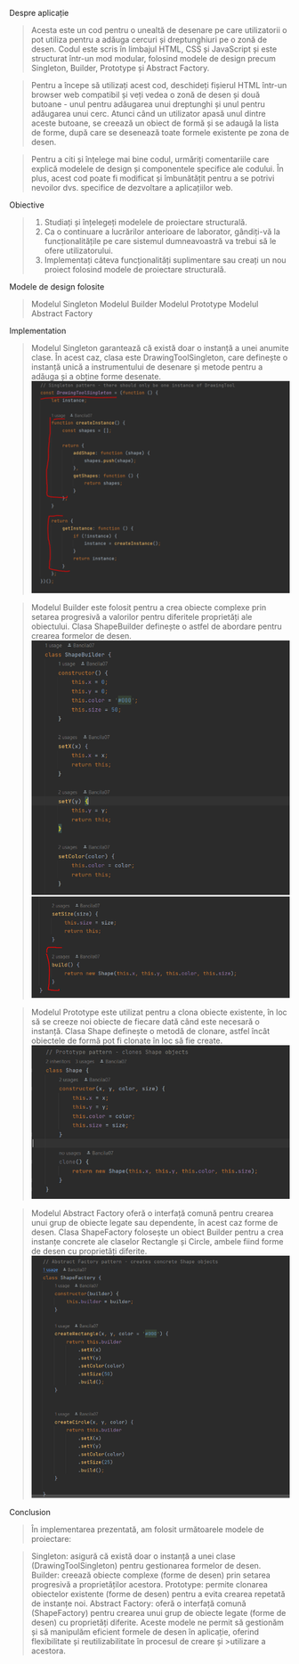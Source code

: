 Despre aplicație

>Acesta este un cod pentru o unealtă de desenare pe care utilizatorii o pot utiliza pentru a adăuga cercuri și dreptunghiuri pe o zonă de desen. Codul este scris în limbajul HTML, CSS și JavaScript și este structurat într-un mod modular, folosind modele de design precum Singleton, Builder, Prototype și Abstract Factory.

>Pentru a începe să utilizați acest cod, deschideți fișierul HTML într-un browser web compatibil și veți vedea o zonă de desen și două butoane - unul pentru adăugarea unui dreptunghi și unul pentru adăugarea unui cerc. Atunci când un utilizator apasă unul dintre aceste butoane, se creează un obiect de formă și se adaugă la lista de forme, după care se desenează toate formele existente pe zona de desen.

>Pentru a citi și înțelege mai bine codul, urmăriți comentariile care explică modelele de design și componentele specifice ale codului. În plus, acest cod poate fi modificat și îmbunătățit pentru a se potrivi nevoilor dvs. specifice de dezvoltare a aplicațiilor web.


Obiective
>1. Studiați și înțelegeți modelele de proiectare structurală.
>2. Ca o continuare a lucrărilor anterioare de laborator,
gândiți-vă la funcționalitățile pe care sistemul dumneavoastră va trebui să le ofere utilizatorului.
>3. Implementați câteva funcționalități suplimentare sau creați un nou proiect
folosind modele de proiectare structurală.

Modele de design folosite
>Modelul Singleton
>Modelul Builder
>Modelul Prototype
>Modelul Abstract Factory


Implementation
>Modelul Singleton garantează că există doar o instanță a unei anumite clase. În acest caz, clasa este DrawingToolSingleton, care definește o instanță unică a instrumentului de desenare și metode pentru a adăuga și a obține forme desenate.
![singleton.PNG](singleton.PNG)

>Modelul Builder este folosit pentru a crea obiecte complexe prin setarea progresivă a valorilor pentru diferitele proprietăți ale obiectului. Clasa ShapeBuilder definește o astfel de abordare pentru crearea formelor de desen.
![img.png](img.png)
![img_2.png](img_2.png)

> Modelul Prototype este utilizat pentru a clona obiecte existente, în loc să se creeze noi obiecte de fiecare dată când este necesară o instanță. Clasa Shape definește o metodă de clonare, astfel încât obiectele de formă pot fi clonate în loc să fie create.
![img_1.png](img_1.png)

>Modelul Abstract Factory oferă o interfață comună pentru crearea unui grup de obiecte legate sau dependente, în acest caz forme de desen. Clasa ShapeFactory folosește un obiect Builder pentru a crea instanțe concrete ale claselor Rectangle și Circle, ambele fiind forme de desen cu proprietăți diferite.
![img_3.png](img_3.png)

Conclusion
>În implementarea prezentată, am folosit următoarele modele de proiectare:

>Singleton: asigură că există doar o instanță a unei clase (DrawingToolSingleton) pentru gestionarea formelor de desen.
>Builder: creează obiecte complexe (forme de desen) prin setarea progresivă a proprietăților acestora.
>Prototype: permite clonarea obiectelor existente (forme de desen) pentru a evita crearea repetată de instanțe noi.
>Abstract Factory: oferă o interfață comună (ShapeFactory) pentru crearea unui grup de obiecte legate (forme de desen) cu proprietăți diferite.
>Aceste modele ne permit să gestionăm și să manipulăm eficient formele de desen în aplicație, oferind flexibilitate și reutilizabilitate în procesul de creare și >utilizare a acestora.

